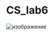 # CS_lab6
![изображение](https://github.com/ryeebak/CS_lab6/assets/124439291/781078be-8c4a-4d7b-bb27-45c1ea1bdf54)
